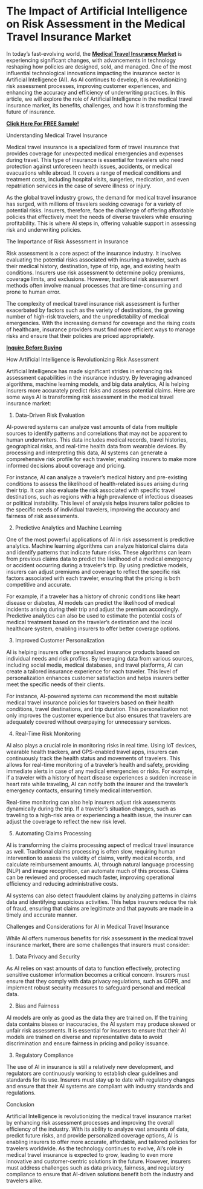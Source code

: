# The Impact of Artificial Intelligence on Risk Assessment in the Medical Travel Insurance Market

In today’s fast-evolving world, the **[Medical Travel Insurance Market](https://www.nextmsc.com/report/medical-travel-insurance-market-bf3002)** is experiencing significant changes, with advancements in technology reshaping how policies are designed, sold, and managed. One of the most influential technological innovations impacting the insurance sector is Artificial Intelligence (AI). As AI continues to develop, it is revolutionizing risk assessment processes, improving customer experiences, and enhancing the accuracy and efficiency of underwriting practices. In this article, we will explore the role of Artificial Intelligence in the medical travel insurance market, its benefits, challenges, and how it is transforming the future of insurance.

**[Click Here For FREE Sample!](https://www.nextmsc.com/medical-travel-insurance-market-bf3002/request-sample)**

Understanding Medical Travel Insurance

Medical travel insurance is a specialized form of travel insurance that provides coverage for unexpected medical emergencies and expenses during travel. This type of insurance is essential for travelers who need protection against unforeseen health issues, accidents, or medical evacuations while abroad. It covers a range of medical conditions and treatment costs, including hospital visits, surgeries, medication, and even repatriation services in the case of severe illness or injury.

As the global travel industry grows, the demand for medical travel insurance has surged, with millions of travelers seeking coverage for a variety of potential risks. Insurers, therefore, face the challenge of offering affordable policies that effectively meet the needs of diverse travelers while ensuring profitability. This is where AI steps in, offering valuable support in assessing risk and underwriting policies.

The Importance of Risk Assessment in Insurance

Risk assessment is a core aspect of the insurance industry. It involves evaluating the potential risks associated with insuring a traveler, such as their medical history, destination, type of trip, age, and existing health conditions. Insurers use risk assessment to determine policy premiums, coverage limits, and exclusions. However, traditional risk assessment methods often involve manual processes that are time-consuming and prone to human error.

The complexity of medical travel insurance risk assessment is further exacerbated by factors such as the variety of destinations, the growing number of high-risk travelers, and the unpredictability of medical emergencies. With the increasing demand for coverage and the rising costs of healthcare, insurance providers must find more efficient ways to manage risks and ensure that their policies are priced appropriately.

**[Inquire Before Buying](https://www.nextmsc.com/medical-travel-insurance-market-bf3002/inquire-before-buying)**

How Artificial Intelligence is Revolutionizing Risk Assessment

Artificial Intelligence has made significant strides in enhancing risk assessment capabilities in the insurance industry. By leveraging advanced algorithms, machine learning models, and big data analytics, AI is helping insurers more accurately predict risks and assess potential claims. Here are some ways AI is transforming risk assessment in the medical travel insurance market:

1. Data-Driven Risk Evaluation

AI-powered systems can analyze vast amounts of data from multiple sources to identify patterns and correlations that may not be apparent to human underwriters. This data includes medical records, travel histories, geographical risks, and real-time health data from wearable devices. By processing and interpreting this data, AI systems can generate a comprehensive risk profile for each traveler, enabling insurers to make more informed decisions about coverage and pricing.

For instance, AI can analyze a traveler’s medical history and pre-existing conditions to assess the likelihood of health-related issues arising during their trip. It can also evaluate the risk associated with specific travel destinations, such as regions with a high prevalence of infectious diseases or political instability. This level of analysis helps insurers tailor policies to the specific needs of individual travelers, improving the accuracy and fairness of risk assessments.

2. Predictive Analytics and Machine Learning

One of the most powerful applications of AI in risk assessment is predictive analytics. Machine learning algorithms can analyze historical claims data and identify patterns that indicate future risks. These algorithms can learn from previous claims data to predict the likelihood of a medical emergency or accident occurring during a traveler’s trip. By using predictive models, insurers can adjust premiums and coverage to reflect the specific risk factors associated with each traveler, ensuring that the pricing is both competitive and accurate.

For example, if a traveler has a history of chronic conditions like heart disease or diabetes, AI models can predict the likelihood of medical incidents arising during their trip and adjust the premium accordingly. Predictive analytics can also be used to estimate the potential costs of medical treatment based on the traveler’s destination and the local healthcare system, enabling insurers to offer better coverage options.

3. Improved Customer Personalization

AI is helping insurers offer personalized insurance products based on individual needs and risk profiles. By leveraging data from various sources, including social media, medical databases, and travel platforms, AI can create a tailored insurance experience for each traveler. This level of personalization enhances customer satisfaction and helps insurers better meet the specific needs of their clients.

For instance, AI-powered systems can recommend the most suitable medical travel insurance policies for travelers based on their health conditions, travel destinations, and trip duration. This personalization not only improves the customer experience but also ensures that travelers are adequately covered without overpaying for unnecessary services.

4. Real-Time Risk Monitoring

AI also plays a crucial role in monitoring risks in real time. Using IoT devices, wearable health trackers, and GPS-enabled travel apps, insurers can continuously track the health status and movements of travelers. This allows for real-time monitoring of a traveler’s health and safety, providing immediate alerts in case of any medical emergencies or risks. For example, if a traveler with a history of heart disease experiences a sudden increase in heart rate while traveling, AI can notify both the insurer and the traveler’s emergency contacts, ensuring timely medical intervention.

Real-time monitoring can also help insurers adjust risk assessments dynamically during the trip. If a traveler’s situation changes, such as traveling to a high-risk area or experiencing a health issue, the insurer can adjust the coverage to reflect the new risk level.

5. Automating Claims Processing

AI is transforming the claims processing aspect of medical travel insurance as well. Traditional claims processing is often slow, requiring human intervention to assess the validity of claims, verify medical records, and calculate reimbursement amounts. AI, through natural language processing (NLP) and image recognition, can automate much of this process. Claims can be reviewed and processed much faster, improving operational efficiency and reducing administrative costs.

AI systems can also detect fraudulent claims by analyzing patterns in claims data and identifying suspicious activities. This helps insurers reduce the risk of fraud, ensuring that claims are legitimate and that payouts are made in a timely and accurate manner.

Challenges and Considerations for AI in Medical Travel Insurance

While AI offers numerous benefits for risk assessment in the medical travel insurance market, there are some challenges that insurers must consider:

1. Data Privacy and Security

As AI relies on vast amounts of data to function effectively, protecting sensitive customer information becomes a critical concern. Insurers must ensure that they comply with data privacy regulations, such as GDPR, and implement robust security measures to safeguard personal and medical data.

2. Bias and Fairness

AI models are only as good as the data they are trained on. If the training data contains biases or inaccuracies, the AI system may produce skewed or unfair risk assessments. It is essential for insurers to ensure that their AI models are trained on diverse and representative data to avoid discrimination and ensure fairness in pricing and policy issuance.

3. Regulatory Compliance

The use of AI in insurance is still a relatively new development, and regulators are continuously working to establish clear guidelines and standards for its use. Insurers must stay up to date with regulatory changes and ensure that their AI systems are compliant with industry standards and regulations.

Conclusion

Artificial Intelligence is revolutionizing the medical travel insurance market by enhancing risk assessment processes and improving the overall efficiency of the industry. With its ability to analyze vast amounts of data, predict future risks, and provide personalized coverage options, AI is enabling insurers to offer more accurate, affordable, and tailored policies for travelers worldwide. As the technology continues to evolve, AI’s role in medical travel insurance is expected to grow, leading to even more innovative and customer-centric solutions in the future. However, insurers must address challenges such as data privacy, fairness, and regulatory compliance to ensure that AI-driven solutions benefit both the industry and travelers alike.

